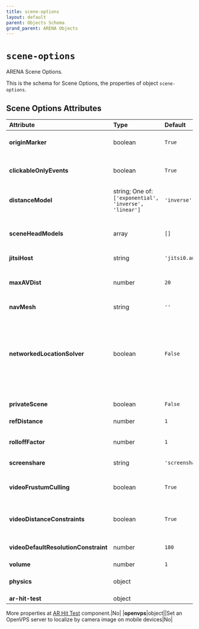 ```yaml
---
title: scene-options
layout: default
parent: Objects Schema
grand_parent: ARENA Objects
---
```


<!--CAUTION: This file is autogenerated from https://github.com/arenaxr/arena-schemas. Changes made here may be overwritten.-->


`scene-options`
===============


ARENA Scene Options.

This is the schema for Scene Options, the properties of object `scene-options`.

Scene Options Attributes
-------------------------

|Attribute|Type|Default|Description|Required|
| :--- | :--- | :--- | :--- | :--- |
|**originMarker**|boolean|```True```|Include a default 15cm x 15cm AprilTag marker 0 at the origin of the scene.|Yes|
|**clickableOnlyEvents**|boolean|```True```|True = publish only mouse events for objects with click-listeners; False = all objects publish mouse events.|No|
|**distanceModel**|string; One of: ```['exponential', 'inverse', 'linear']```|```'inverse'```|Algorithm to use to reduce the volume of the audio source as it moves away from the listener.|No|
|**sceneHeadModels**|array|```[]```|Define the default head model(s) for the scene in a list. Users may still choose from the ARENA default list of head models as well.|No|
|**jitsiHost**|string|```'jitsi0.andrew.cmu.edu:8443'```|Jitsi host used for this scene.|No|
|**maxAVDist**|number|```20```|Maximum distance between cameras/users until audio and video are cut off. For saving bandwidth on scenes with large amounts of user activity at once.|Yes|
|**navMesh**|string|```''```|Navigation Mesh URL.|No|
|**networkedLocationSolver**|boolean|```False```|ARMarker location solver parameter. By default (networkedLocationSolver=false) clients solve camera location locally when a static marker is detected. When true, publishes marker detections (to realm/g/a/camera-name) and defers all tag solving of client camera to a solver sitting on pubsub.|No|
|**privateScene**|boolean|```False```|False = scene will be visible; True = scene will not show in listings.|Yes|
|**refDistance**|number|```1```|Distance at which the volume reduction starts taking effect.|No|
|**rolloffFactor**|number|```1```|How quickly the volume is reduced as the source moves away from the listener.|No|
|**screenshare**|string|```'screenshare'```|Name of the 3D object used when sharing desktop.|No|
|**videoFrustumCulling**|boolean|```True```|If false, will disable video frustum culling (video frustum culling stops video from users outside of view).|No|
|**videoDistanceConstraints**|boolean|```True```|If false, will disable video distance constraints (video resolution decreases with distance from users in view).|No|
|**videoDefaultResolutionConstraint**|number|```180```|Sets the default max resolution for all users. Ignored when videoDistanceConstraints = true.|No|
|**volume**|number|```1```|Volume for users in a scene.|No|
|**physics**|object||Clientside PhysX-based physics system. Required for all physx-* components|Yes|
|**ar-hit-test**|object||A-Frame AR Hit Test Settings.

More properties at <a href='https://aframe.io/docs/1.5.0/components/ar-hit-test.html'>AR Hit Test</a> component.|No|
|**openvps**|object||Set an OpenVPS server to localize by camera image on mobile devices|No|
